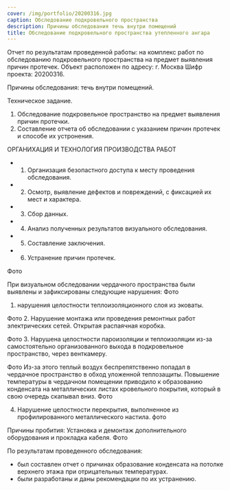 ```yaml
---
cover: /img/portfolio/20200316.jpg
caption: Обследование подкровельного пространства 
description: Причины обследования течь внутри помещений
title: Обследование подкровельного пространства утепленного ангара 
---
```



Отчет по результатам проведенной работы:
на комплекс работ по обследованию подкровельного пространства на предмет выявления причин протечек.
Объект расположен по адресу: г. Москва 
Шифр проекта: 20200316.	

Причины обследования: течь внутри помещений.

Техническое задание.
1.	Обследование подкровельное пространство на предмет выявления причин протечки.
2.	Составление отчета об обследовании с указанием причин протечек и способе их устронения.

ОРГАНИХАЦИЯ И ТЕХНОЛОГИЯ ПРОИЗВОДСТВА РАБОТ
- 1.	Организация безопастного доступа к месту проведения обследования.
- 2.	Осмотр, выявление дефектов и повреждений, с фиксацией их мест и характера.
- 3.	Сбор данных.
- 4.	Анализ полученных результатов визуального обследования.
- 5.	Составление заключения.
- 6.	Устранение причин протечек.

Фото 

При визуальном обследовании чердачного пространства были выявлены и зафиксированы следующие нарушения:
Фото
1.	нарушения целостности теплоизоляционного слоя из эковаты. 

Фото
2.	Нарушение монтажа или проведения ремонтных работ электрических сетей.  Открытая распаячная коробка. 

Фото
3.	Нарушена целостности пароизоляции и теплоизоляции из-за самостоятельно организованного выхода в подкровельное пространство, через венткамеру.

Фото
Из-за этого теплый воздух беспрепятственно попадал в чердачное пространство в обход уложенной теплозащиты. Повышение температуры в чердачном помещении приводило к образованию конденсата на металлических листах кровельного покрытия, который в свою очередь скапывал вниз. 
Фото

4.	Нарушение целостности перекрытия, выполненное из профилированного металлического настила.
фото

Причины пробития: Установка и демонтаж дополнительного оборудования и прокладка кабеля.
Фото

По результатам проведенного обследования: 
- был составлен отчет о причинах образование конденсата на потолке верхнего этажа при отрицательных температурах.
- были разработаны и даны рекомендации по их устранению.
